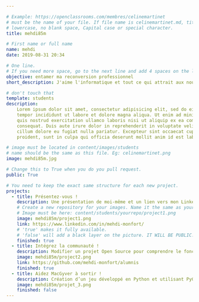 ```yaml
---

# Example: https://openclassrooms.com/membres/celinemartinet
# must be the name of your file. If file name is celinemartinet.md, title is celinemartinet.
# lowercase, no blank space, Capital case or special character.
title: mehdi85m

# First name or full name
name: mehdi
date: 2019-08-31 20:34

# One line.
# If you need more space, go to the next line and add 4 spaces on the left, as in 'description'.
objective: entamer ma reconversion professionnel
short_description: J'aime l'informatique et tout ce qui attrait aux nouvelles technologies.

# don't touch that
template: students
description:
    Lorem ipsum dolor sit amet, consectetur adipisicing elit, sed do eiusmod
    tempor incididunt ut labore et dolore magna aliqua. Ut enim ad minim veniam,
    quis nostrud exercitation ullamco laboris nisi ut aliquip ex ea commodo
    consequat. Duis aute irure dolor in reprehenderit in voluptate velit esse
    cillum dolore eu fugiat nulla pariatur. Excepteur sint occaecat cupidatat non
    proident, sunt in culpa qui officia deserunt mollit anim id est laborum.

# image must be located in content/images/students
# name should be the same as this file. Eg: celinemartinet.png
image: mehdi85m.jpg

# Change this to True when you do you pull request.
public: True

# You need to keep the exact same structure for each new project.
projects:
  - title: Présentez-vous !
    description: Une présentation de moi-même et un lien vers mon LinkedIn.
    # Create a new repository for your images. Name it the same as your nickname and profile picture.
    # Image must be here: content/students/yourrepo/project1.png
    image: mehdi85m/project1.png
    link: https://www.linkedin.com/in/mehdi-monfort/
    # 'true' makes it fully available.
    # 'false' will add a black layer on the picture. IT WILL BE PUBLIC!
    finished: true
  - title: Intégrez la communauté !
    description: Modifier un projet Open Source pour comprendre le fonctionnement de Git, de Github et des pull requests. 
    image: mehdi85m/project2.png
    link: https://github.com/mehdi-monfort/alumnis
    finished: true
  - title: Aidez MacGyver à sortir !
    description: Création d’un jeu développé en Python et utilisant PyGame.
    image: mehdi85m/projet_3.png
    finished: false
---
```

